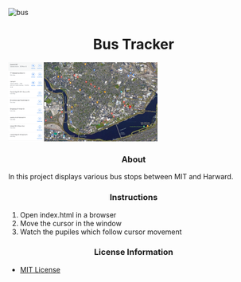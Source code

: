 ![bus](https://www.google.com/maps/search/bus+stops+between+harvard+and+mit/@42.3675519,-71.1168866,14z)

# <div align="center">Bus Tracker</div>

<img src= "BusStops.png" width='300'/>

### <div align="center">About</div>

In this project displays various bus stops between MIT and Harward.

### <div align="center">Instructions</div>
 1. Open index.html in a browser
 2. Move the cursor in the window
 3. Watch the pupiles which follow cursor movement

### <div align="center">License Information</div>
 - [MIT License](https://mit-license.org/)


